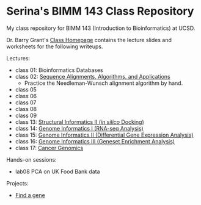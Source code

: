 # Serina's BIMM 143 Class Repository
My class repository for BIMM 143 (Introduction to Bioinformatics) at UCSD.

Dr. Barry Grant's [Class Homepage](https://bioboot.github.io/bimm143_F18/) contains the lecture slides and worksheets for the following writeups.

Lectures:
* class 01: Bioinformatics Databases
* class 02: [Sequence Alignments, Algorithms, and Applications](https://github.com/serinahuang/bimm143/tree/master/class02) 
    + Practice the Needleman-Wunsch alignment algorithm by hand.
* class 05
* class 06
* class 07
* class 08
* class 09
* class 13: [Structural Informatics II (*in silico* Docking)](https://github.com/serinahuang/bimm143/tree/master/class13)
* class 14: [Genome Informatics I (RNA-seq Analysis)](https://github.com/serinahuang/bimm143/tree/master/class14)
* class 15: [Genome Informatics II (Differential Gene Expression Analysis)](https://github.com/serinahuang/bimm143/tree/master/class15)
* class 16: [Genome Informatics III (Geneset Enrichment Analysis)](https://github.com/serinahuang/bimm143/tree/master/class16)
* class 17: [Cancer Genomics](https://github.com/serinahuang/bimm143/tree/master/class17)

Hands-on sessions:
- lab08 PCA on UK Food Bank data

Projects:
- [Find a gene](https://github.com/serinahuang/bimm143/tree/master/find_a_gene)
